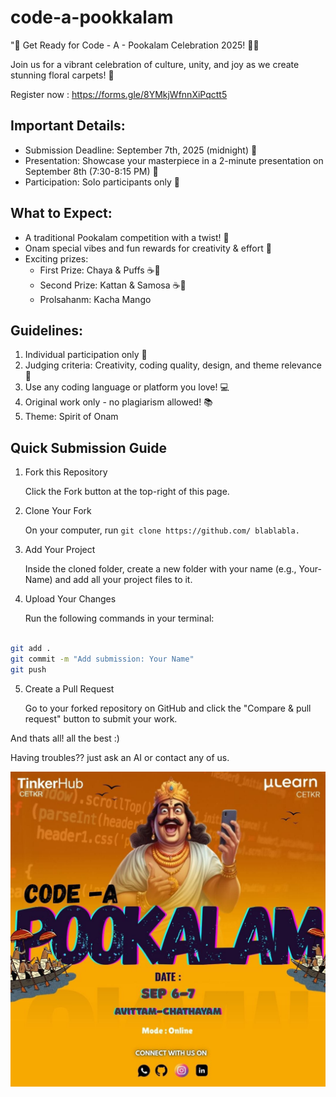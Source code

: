 # code-a-pookkalam
"🌸 Get Ready for Code - A - Pookalam Celebration 2025! 🌼✨

Join us for a vibrant celebration of culture, unity, and joy as we create stunning floral carpets! 🌺

Register now :
https://forms.gle/8YMkjWfnnXiPqctt5

## Important Details:

- Submission Deadline: September 7th, 2025 (midnight) 📝
- Presentation: Showcase your masterpiece in a 2-minute presentation on September 8th (7:30-8:15 PM) 🎤
- Participation: Solo participants only 👤

## What to Expect:

- A traditional Pookalam competition with a twist! 🌺
- Onam special vibes and fun rewards for creativity & effort 🎉
- Exciting prizes:
    - First Prize: Chaya & Puffs ☕🥟
    - Second Prize: Kattan & Samosa ☕🥟
    - Prolsahanm: Kacha Mango

## Guidelines:

1. Individual participation only 🤝
2. Judging criteria: Creativity, coding quality, design, and theme relevance 🤔
3. Use any coding language or platform you love! 💻
4. Original work only - no plagiarism allowed! 📚
5. Theme: Spirit of Onam
## Quick Submission Guide
1. Fork this Repository

   Click the Fork button at the top-right of this page.

2. Clone Your Fork
   
   On your computer, run `git clone https://github.com/ blablabla.`

3. Add Your Project

   Inside the cloned folder, create a new folder with your name (e.g., Your-Name) and add all your project files to it.
   
4. Upload Your Changes

   Run the following commands in your terminal:

```Bash

git add .
git commit -m "Add submission: Your Name"
git push
```

5. Create a Pull Request

     Go to your forked repository on GitHub and click the "Compare & pull request" button to submit your work.

And thats all! all the best :)

Having troubles?? just ask an AI or contact any of us.
<div align="center">
  <img src="posteR.jpg" alt="poster" width="800">
</div>
